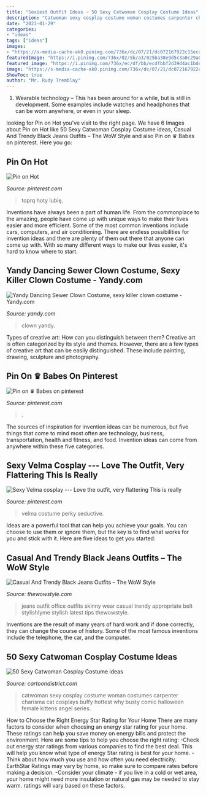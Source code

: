 ```yaml
---
title: "Sexiest Outfit Ideas ~ 50 Sexy Catwoman Cosplay Costume Ideas"
description: "Catwoman sexy cosplay costume woman costumes carpenter charisma cat cosplays buffy hottest why busty comic halloween female kittens angel series"
date: "2023-01-29"
categories:
- "ideas"
tags: ["ideas"]
images:
- "https://s-media-cache-ak0.pinimg.com/736x/dc/07/21/dc072167922c15eca488628172a2d50e.jpg"
featuredImage: "https://i.pinimg.com/736x/02/5b/a3/025ba38e9d5c3a0c29a0faf38597ed0c.jpg"
featured_image: "https://i.pinimg.com/736x/ec/df/bb/ecdfbbf2d39d4ac1bdedf6010a01afe2--sexy-women-sexy-girls.jpg"
image: "https://s-media-cache-ak0.pinimg.com/736x/dc/07/21/dc072167922c15eca488628172a2d50e.jpg"
ShowToc: true
author: "Mr. Rudy Tremblay"
---
```



1. Wearable technology – This has been around for a while, but is still in development. Some examples include watches and headphones that can be worn anywhere, or even in your sleep.

	

		
looking for Pin on Hot you've visit to the right page. We have 6 Images about Pin on Hot like 50 Sexy Catwoman Cosplay Costume ideas, Casual And Trendy Black Jeans Outfits – The WoW Style and also Pin on ♛ Babes on pinterest. Here you go:
		
    
## Pin On Hot

<img loading=lazy src="https://i.pinimg.com/736x/ec/df/bb/ecdfbbf2d39d4ac1bdedf6010a01afe2--sexy-women-sexy-girls.jpg" onerror="this.onerror=null;this.src='https://tse1.mm.bing.net/th?id=OIP.9q9axTxpDSvxdvbrCDiCuwHaLH&amp;pid=15.1';" alt="Pin on Hot">

_Source: pinterest.com_

>toprq hoty lubię. 

	

Inventions have always been a part of human life. From the commonplace to the amazing, people have come up with unique ways to make their lives easier and more efficient. Some of the most common inventions include cars, computers, and air conditioning. There are endless possibilities for invention ideas and there are plenty of them out there that anyone can come up with. With so many different ways to make our lives easier, it's hard to know where to start.

    
## Yandy Dancing Sewer Clown Costume, Sexy Killer Clown Costume - Yandy.com

<img loading=lazy src="https://assets.yandycdn.com/Products/YR_E7016_5_PS10042017.jpg" onerror="this.onerror=null;this.src='https://tse3.mm.bing.net/th?id=OIP.X9juz_v8qt-0UYZ3GoxRVQAAAA&amp;pid=15.1';" alt="Yandy Dancing Sewer Clown Costume, sexy killer clown costume - Yandy.com">

_Source: yandy.com_

>clown yandy. 

	

Types of creative art: How can you distinguish between them?
Creative art is often categorized by its style and themes. However, there are a few types of creative art that can be easily distinguished. These include painting, drawing, sculpture and photography.

    
## Pin On ♛ Babes On Pinterest

<img loading=lazy src="https://i.pinimg.com/736x/02/5b/a3/025ba38e9d5c3a0c29a0faf38597ed0c.jpg" onerror="this.onerror=null;this.src='https://tse4.mm.bing.net/th?id=OIP.CmDfSb9iHNdBq8vYlw_IMgHaLL&amp;pid=15.1';" alt="Pin on ♛ Babes on pinterest">

_Source: pinterest.com_

>. 

	

The sources of inspiration for invention ideas can be numerous, but five things that come to mind most often are technology, business, transportation, health and fitness, and food. Invention ideas can come from anywhere within these five categories.

    
## Sexy Velma Cosplay --- Love The Outfit, Very Flattering This Is Really

<img loading=lazy src="https://s-media-cache-ak0.pinimg.com/736x/dc/07/21/dc072167922c15eca488628172a2d50e.jpg" onerror="this.onerror=null;this.src='https://tse4.mm.bing.net/th?id=OIP.Vyxc61B7uQwF82f5aYLjnwHaNG&amp;pid=15.1';" alt="Sexy Velma cosplay --- Love the outfit, very flattering This is really">

_Source: pinterest.com_

>velma costume perky seductive. 

	

Ideas are a powerful tool that can help you achieve your goals. You can choose to use them or ignore them, but the key is to find what works for you and stick with it. Here are five ideas to get you started: 

    
## Casual And Trendy Black Jeans Outfits – The WoW Style

<img loading=lazy src="http://thewowstyle.com/wp-content/uploads/2016/05/bLack-Skinny-Jeans.jpg" onerror="this.onerror=null;this.src='https://tse3.mm.bing.net/th?id=OIP.xo96xlS40swRrLxuQkDgfQHaLH&amp;pid=15.1';" alt="Casual And Trendy Black Jeans Outfits – The WoW Style">

_Source: thewowstyle.com_

>jeans outfit office outfits skinny wear casual trendy appropriate belt stylishlyme stylish latest tips thewowstyle. 

	

Inventions are the result of many years of hard work and if done correctly, they can change the course of history. Some of the most famous inventions include the telephone, the car, and the computer.

    
## 50 Sexy Catwoman Cosplay Costume Ideas

<img loading=lazy src="http://www.cartoondistrict.com/wp-content/uploads/2015/04/sexy-catwoman-cosplays-costumes-ideas027.jpg" onerror="this.onerror=null;this.src='https://tse4.mm.bing.net/th?id=OIP.UevMKcoml0tdhK0qvlZK4QHaKr&amp;pid=15.1';" alt="50 Sexy Catwoman Cosplay Costume ideas">

_Source: cartoondistrict.com_

>catwoman sexy cosplay costume woman costumes carpenter charisma cat cosplays buffy hottest why busty comic halloween female kittens angel series. 

	

How to Choose the Right Energy Star Rating for Your Home
There are many factors to consider when choosing an energy star rating for your home. These ratings can help you save money on energy bills and protect the environment. Here are some tips to help you choose the right rating:
-Check out energy star ratings from various companies to find the best deal. This will help you know what type of energy Star rating is best for your home.
-Think about how much you use and how often you need electricity. EarthStar Ratings may vary by home, so make sure to compare rates before making a decision.
-Consider your climate - if you live in a cold or wet area, your home might need more insulation or natural gas may be needed to stay warm. ratings will vary based on these factors.

